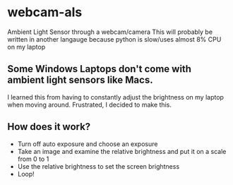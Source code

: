 # webcam-als
Ambient Light Sensor through a webcam/camera
This will probably be written in another langauge because python is slow/uses almost 8% CPU on my laptop
## Some Windows Laptops don't come with ambient light sensors like Macs.
I learned this from having to constantly adjust the brightness on my laptop when moving around. Frustrated, I decided to make this.
## How does it work?
- Turn off auto exposure and choose an exposure
- Take an image and examine the relative brightness and put it on a scale from 0 to 1
- Use the relative brightness to set the screen brightness
- Loop!
